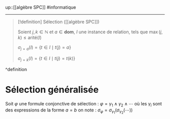 up::[[algèbre SPC]]
#informatique 

----
> [!definition] Sélection ([[algèbre SPC]])
> 
> Soient $j, k \in \mathbb{N}$ et $a \in \mathbf{dom}$, $I$ une instance de relation, tels que $\max(j, k) \leq \text{arité}(I)$
> 
> $\sigma_{j=a}(I) = \{ t \in I \mid t(j) = a \}$
> 
> $\sigma_{j=k}(I) = \{ t \in I \mid t(j) = t(k) \}$
> 
^definition


# Sélection généralisée

Soit $\varphi$ une formule conjonctive de sélection : 
$\varphi = \gamma_{1} \wedge \gamma_{2} \wedge \cdots$
où les $\gamma _{i}$ sont des expressions de la forme $a = b$
on note :
$\sigma _{\varphi} = \sigma _{\gamma_{1}}\left( \sigma_{\gamma_{2}} (\cdots) \right)$


